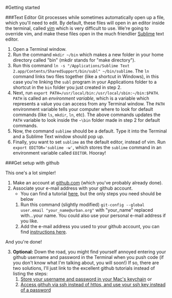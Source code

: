 #Getting started

###Text Editor
Git processes while sometimes automatically open up a file, which you'll need to edit. By default, these files will open in an editor inside the terminal, called [vim](http://www.vim.org/) which is very difficult to use. We're going to override vim, and make these files open in the much friendlier [Sublime](http://www.sublimetext.com/) text editor.

1. Open a Terminal window.
2. Run the command `mkdir ~/bin` which makes a new folder in your home directory called "bin" (mkdir stands for "make directory").
3. Run this command `ln -s "/Applications/Sublime Text 2.app/Contents/SharedSupport/bin/subl" ~/bin/sublime`. The `ln` command links two files together (like a shortcut in Windows), in this case you're linking the `subl` program in your Applications folder to a shortcut in the `bin` folder you just created in step 2.
4. Next, run `export PATH=/usr/local/bin:/usr/local/sbin:~/bin:$PATH`. `PATH` is called an *environment variable*, which is a variable which represents a value you can access from any Terminal window. The `PATH` environment variable tells your computer where to look for default commands (like `ls`, `mkdir`, `ln`, etc). The above commands updates the `PATH` variable to look inside the `~\bin` folder made in step 2 for default commands.
5. Now, the command `sublime` should be a default. Type it into the Terminal and a Sublime Text window should pop up.
6. Finally, you want to set `sublime` as the default editor, instead of vim. Run `export EDITOR='sublime -w'`, which stores the `sublime` command in an environment variable called `EDITOR`. Hooray!

###Get setup with github

This one's a lot simpler!

1. Make an account at [github.com](https://github.com/) (which you've probably already done).
2. Associate your e-mail address with your github account.
	- You can find a tutorial [here](https://help.github.com/articles/setting-your-email-in-git/), but the only steps you need should be below
	1. Run this command (slightly modified) `git-config --global user.email "your_name@urban.org"` with "your_name" replaced with...your name. You could also use your personal e-mail address if you like.
	2. Add the e-mail address you used to your github account, you can find [instructions here](https://help.github.com/articles/adding-an-email-address-to-your-github-account/).

And you're done!

3. **Optional:** Down the road, you might find yourself annoyed entering your github username and password in the Terminal when you push code (if you don't know what I'm talking about, you will soon!) If so, there are two solutions, I'll just link to the excellent github tutorials instead of listing the steps:
	1. [Store your username and password in your Mac's keychain](https://help.github.com/articles/caching-your-github-password-in-git/)
	or
	2. [Access githuh via ssh instead of https, and use your ssh key instead of a password](https://help.github.com/articles/generating-ssh-keys/)